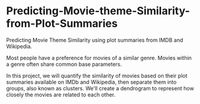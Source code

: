 # Predicting-Movie-theme-Similarity-from-Plot-Summaries
Predicting Movie Theme Similarity using plot summaries from IMDB and Wikipedia.


Most people have a preference for movies of a similar genre. Movies within a genre often share common base parameters.

In this project, we will quantify the similarity of movies based on their plot summaries available on IMDb and Wikipedia, then separate them into groups, also known as clusters. We'll create a dendrogram to represent how closely the movies are related to each other.
